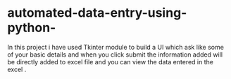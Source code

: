 # automated-data-entry-using-python-
In this project i have used Tkinter module to build a UI which ask like some of your basic details and when you click submit the information added will be directly added to excel file and you can view the data entered in the excel .
